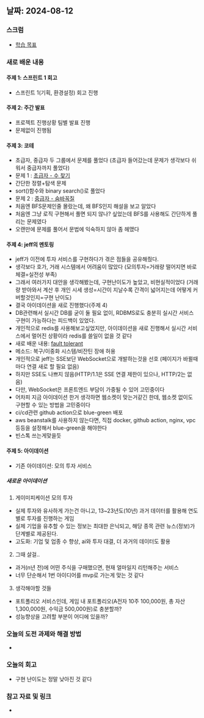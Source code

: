 ## 날짜: 2024-08-12

### 스크럼
- [학습 목표](https://www.notion.so/goormkdx/24-08-12-4a9977c972fa45e1b6ca690a1eb561a3)

### 새로 배운 내용
#### 주제 1: 스프린트 1 회고
- 스프린트 1(기획, 환경설정) 회고 진행

#### 주제 2: 주간 발표
- 프로젝트 진행상황 팀별 발표 진행
- 문제없이 진행됨

#### 주제 3: 코테
- 초급자, 중급자 두 그룹에서 문제를 풀었다 (초급자 들어갔는데 문제가 생각보다 쉬워서 중급자까지 풀었다)
- 문제 1 : [초급자 - 수 찾기](https://www.acmicpc.net/problem/1920)
- 간단한 정렬+탐색 문제
- sort()함수와 binary search()로 풀었다
- 문제 2 : [중급자 - 숨바꼭질](https://www.acmicpc.net/problem/1697)
- 처음엔 BFS문제인줄 몰랐는데, 왜 BFS인지 해설을 보고 알았다
- 처음엔 그냥 로직 구현해서 풀면 되지 않나? 싶었는데 BFS를 사용해도 간단하게 풀리는 문제였다
- 오랜만에 문제를 풀어서 문법에 익숙하지 않아 좀 헤맸다

#### 주제 4: jeff의 멘토링
- jeff가 이전에 투자 서비스를 구현하다가 겪은 점들을 공유해줬다.
- 생각보다 호가, 거래 시스템에서 어려움이 많았다 (모의투자=거래량 떨어지면 바로 체결=실전성 부족)
- 그래서 여러가지 대안을 생각해봤는데, 구현난이도가 높았고, 비현실적이었다 (거래량 받아와서 계산 후 개인 시세 생성=시간이 지날수록 간격이 넓어지는데 어떻게 커버할것인지=구현 난이도)
- 결국 아이데이션을 새로 진행했다(주제 4)
- DB관련해서 실시간 DB를 굳이 둘 필요 없이, RDBMS로도 충분히 실시간 서비스 구현이 가능하다는 피드백이 있었다.
- 개인적으로 redis를 사용해보고싶었지만, 아이데이션을 새로 진행해서 실시간 서비스에서 멀어진 상황이라 redis를 쓸일이 없을 것 같다
- 새로 배운 내용: [fault tolerant](https://ko.wikipedia.org/wiki/%EC%9E%A5%EC%95%A0_%ED%97%88%EC%9A%A9_%EC%8B%9C%EC%8A%A4%ED%85%9C)
- 메소드: 복구/이중화 시스템/비잔틴 장애 허용
- 개인적으로 jeff는 SSE보단 WebSocket으로 개발하는것을 선호 (페이지가 바뀔때마다 연결 새로 할 필요 없음)
- 하지만 SSE도 나쁘지 않음(HTTP/1.1은 SSE 연결 제한이 있으나, HTTP/2는 없음)
- 다만, WebSocket은 프론트엔드 부담이 가중될 수 있어 고민중이다
- 어차피 지금 아이데이션 한거 생각하면 웹소켓이 맞는거같긴 한데, 웹소켓 없이도 구현할 수 있는 방법을 고민중이다
- ci/cd관련 github action으로 blue-green 배포
- aws beanstalk를 사용하지 않는다면, 직접 docker, github action, nginx, vpc 등등을 설정해서 blue-green을 해야한다
- 빈스톡 쓰는게맞을듯

#### 주제 5: 아이데이션
- 기존 아이데이션: 모의 투자 서비스
##### 새로운 아이데이션
1. 게이미피케이션 모의 투자
- 실제 투자와 유사하게 가는건 아니고, 13~23년도(10년) 과거 데이터를 활용해 연도별로 투자를 진행하는 게임
- 실제 기업을 유추할 수 있는 정보는 최대한 은닉되고, 해당 종목 관련 뉴스(정보)가 단계별로 제공된다.
- 고도화: 기업 및 업종 수 향상, ai와 투자 대결, 더 과거의 데이터도 활용
2. 그때 살걸..
- 과거(n년 전)에 어떤 주식을 구매했으면, 현재 얼마일지 리턴해주는 서비스
- 너무 단순해서 1번 아이디어를 mvp로 가는게 맞는 것 같다
3. 생각해야할 것들
- 포트폴리오 서비스인데, 게임 내 포트폴리오(A전자 10주 100,000원, 총 자산 1,300,000원, 수익금 500,000원)로 충분할까?
- 성능향상을 고려할 부분이 어디에 있을까?

### 오늘의 도전 과제와 해결 방법
- 

### 오늘의 회고
- 구현 난이도는 정말 낮아진 것 같다

### 참고 자료 및 링크
- 

